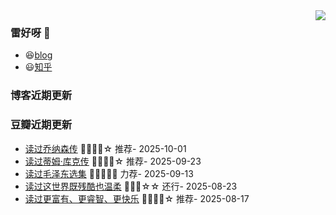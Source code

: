 <img align="right" src="https://github-readme-stats.vercel.app/api?username=Wing-Sing&show_icons=true&icon_color=CE1D2D&text_color=718096&bg_color=ffffff&hide_title=true" />

### 雷好呀 👋

- 😆[blog](https://Wing-Sing.github.io/)
- 😃[知乎](https://www.zhihu.com/people/chen-yong-cheng-46)

### 博客近期更新
<!-- START_SECTION:blog -->

<!-- END_SECTION:blog -->

### 豆瓣近期更新
<!-- START_SECTION:douban -->
* <a href='https://book.douban.com/subject/25786645/' target='_blank'>读过乔纳森传</a> 🌟🌟🌟🌟☆ 推荐- 2025-10-01
* <a href='https://book.douban.com/subject/34429983/' target='_blank'>读过蒂姆·库克传</a> 🌟🌟🌟🌟☆ 推荐- 2025-09-23
* <a href='https://book.douban.com/subject/1139360/' target='_blank'>读过毛泽东选集</a> 🌟🌟🌟🌟🌟 力荐- 2025-09-13
* <a href='https://book.douban.com/subject/26984629/' target='_blank'>读过这世界既残酷也温柔</a> 🌟🌟🌟☆☆ 还行- 2025-08-23
* <a href='https://book.douban.com/subject/3110321/' target='_blank'>读过更富有、更睿智、更快乐</a> 🌟🌟🌟🌟☆ 推荐- 2025-08-17
<!-- END_SECTION:douban -->

<!--
**chenwingsing/chenwingsing** is a ✨ _special_ ✨ repository because its `README.md` (this file) appears on your GitHub profile.

Here are some ideas to get you started:

- 🔭 I’m currently working on ...
- 🌱 I’m currently learning ...
- 👯 I’m looking to collaborate on ...
- 🤔 I’m looking for help with ...
- 💬 Ask me about ...
- 📫 How to reach me: ...
- 😄 Pronouns: ...
- ⚡ Fun fact: ...
-->
